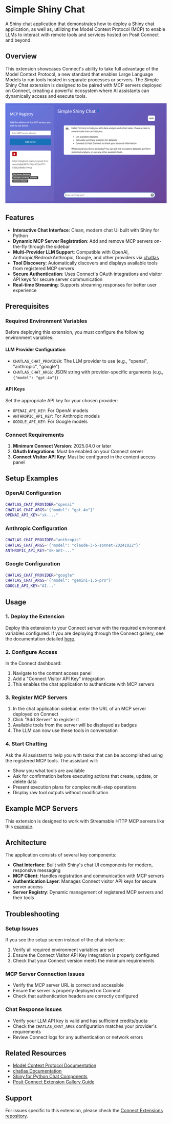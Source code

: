 # Simple Shiny Chat

A Shiny chat application that demonstrates how to deploy a Shiny chat application, as well as, utilizing the Model Context Protocol (MCP) to enable LLMs to interact with remote tools and services hosted on Posit Connect and beyond.

## Overview

This extension showcases Connect's ability to take full advantage of the Model Context Protocol, a new standard that enables Large Language Models to run tools hosted in separate processes or servers. The Simple Shiny Chat extension is designed to be paired with MCP servers deployed on Connect, creating a powerful ecosystem where AI assistants can dynamically access and execute tools.

![Demo Screenshot](./images/demo.png)

## Features

- **Interactive Chat Interface**: Clean, modern chat UI built with Shiny for Python
- **Dynamic MCP Server Registration**: Add and remove MCP servers on-the-fly through the sidebar
- **Multi-Provider LLM Support**: Compatible with OpenAI, Anthropic/BedrockAnthropic, Google, and other providers via [chatlas](https://posit-dev.github.io/chatlas/)
- **Tool Discovery**: Automatically discovers and displays available tools from registered MCP servers
- **Secure Authentication**: Uses Connect's OAuth integrations and visitor API keys for secure server communication
- **Real-time Streaming**: Supports streaming responses for better user experience

## Prerequisites

### Required Environment Variables

Before deploying this extension, you must configure the following environment variables:

#### LLM Provider Configuration
- `CHATLAS_CHAT_PROVIDER`: The LLM provider to use (e.g., "openai", "anthropic", "google")
- `CHATLAS_CHAT_ARGS`: JSON string with provider-specific arguments (e.g., `{"model": "gpt-4o"}`)

#### API Keys
Set the appropriate API key for your chosen provider:
- `OPENAI_API_KEY`: For OpenAI models
- `ANTHROPIC_API_KEY`: For Anthropic models  
- `GOOGLE_API_KEY`: For Google models

### Connect Requirements

1. **Minimum Connect Version**: 2025.04.0 or later
2. **OAuth Integrations**: Must be enabled on your Connect server
3. **Connect Visitor API Key**: Must be configured in the content access panel

## Setup Examples

### OpenAI Configuration
```bash
CHATLAS_CHAT_PROVIDER="openai"
CHATLAS_CHAT_ARGS='{"model": "gpt-4o"}'
OPENAI_API_KEY="sk-..."
```

### Anthropic Configuration
```bash
CHATLAS_CHAT_PROVIDER="anthropic"
CHATLAS_CHAT_ARGS='{"model": "claude-3-5-sonnet-20241022"}'
ANTHROPIC_API_KEY="sk-ant-..."
```

### Google Configuration
```bash
CHATLAS_CHAT_PROVIDER="google"
CHATLAS_CHAT_ARGS='{"model": "gemini-1.5-pro"}'
GOOGLE_API_KEY="AI..."
```

## Usage

### 1. Deploy the Extension
Deploy this extension to your Connect server with the required environment variables configured. If you are deploying through the Connect gallery, see the documentation detailed [here](https://docs.posit.co/connect/user/publishing-connect-gallery/).

### 2. Configure Access
In the Connect dashboard:
1. Navigate to the content access panel
2. Add a "Connect Visitor API Key" integration
3. This enables the chat application to authenticate with MCP servers

### 3. Register MCP Servers
1. In the chat application sidebar, enter the URL of an MCP server deployed on Connect
2. Click "Add Server" to register it
3. Available tools from the server will be displayed as badges
4. The LLM can now use these tools in conversation

### 4. Start Chatting
Ask the AI assistant to help you with tasks that can be accomplished using the registered MCP tools. The assistant will:
- Show you what tools are available
- Ask for confirmation before executing actions that create, update, or delete data
- Present execution plans for complex multi-step operations
- Display raw tool outputs without modification

## Example MCP Servers

This extension is designed to work with Streamable HTTP MCP servers like this [example](../simple-mcp-server/README.md).

## Architecture

The application consists of several key components:

- **Chat Interface**: Built with Shiny's chat UI components for modern, responsive messaging
- **MCP Client**: Handles registration and communication with MCP servers
- **Authentication Layer**: Manages Connect visitor API keys for secure server access
- **Server Registry**: Dynamic management of registered MCP servers and their tools

## Troubleshooting

### Setup Issues
If you see the setup screen instead of the chat interface:
1. Verify all required environment variables are set
2. Ensure the Connect Visitor API Key integration is properly configured
3. Check that your Connect version meets the minimum requirements

### MCP Server Connection Issues
- Verify the MCP server URL is correct and accessible
- Ensure the server is properly deployed on Connect
- Check that authentication headers are correctly configured

### Chat Response Issues
- Verify your LLM API key is valid and has sufficient credits/quota
- Check the `CHATLAS_CHAT_ARGS` configuration matches your provider's requirements
- Review Connect logs for any authentication or network errors

## Related Resources

- [Model Context Protocol Documentation](https://modelcontextprotocol.io/)
- [chatlas Documentation](https://posit-dev.github.io/chatlas/)
- [Shiny for Python Chat Components](https://shiny.posit.co/py/components/display-messages/chat/)
- [Posit Connect Extension Gallery Guide](https://docs.posit.co/connect/admin/connect-gallery/index.html)

## Support

For issues specific to this extension, please check the [Connect Extensions repository](https://github.com/posit-dev/connect-extensions).

